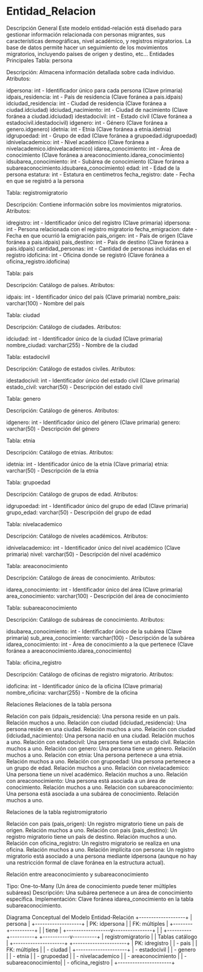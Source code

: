# Entidad_Relacion
Descripción General Este modelo entidad-relación está diseñado para gestionar información relacionada con personas migrantes, sus características demográficas, nivel académico, y registros migratorios. La base de datos permite hacer un seguimiento de los movimientos migratorios, incluyendo países de origen y destino, etc...
Entidades Principales
Tabla: persona

Descripción: Almacena información detallada sobre cada individuo.
Atributos:

idpersona: int - Identificador único para cada persona (Clave primaria)
idpais_residencia: int - País de residencia (Clave foránea a pais.idpais)
idciudad_residencia: int - Ciudad de residencia (Clave foránea a ciudad.idciudad)
idciudad_nacimiento: int - Ciudad de nacimiento (Clave foránea a ciudad.idciudad)
idestadocivil: int - Estado civil (Clave foránea a estadocivil.idestadocivil)
idgenero: int - Género (Clave foránea a genero.idgenero)
idetnia: int - Etnia (Clave foránea a etnia.idetnia)
idgrupoedad: int - Grupo de edad (Clave foránea a grupoedad.idgrupoedad)
idnivelacademico: int - Nivel académico (Clave foránea a nivelacademico.idnivelacademico)
idarea_conocimiento: int - Área de conocimiento (Clave foránea a areaconocimiento.idarea_conocimiento)
idsubarea_conocimiento: int - Subárea de conocimiento (Clave foránea a subareaconocimiento.idsubarea_conocimiento)
edad: int - Edad de la persona
estatura: int - Estatura en centímetros
fecha_registro: date - Fecha en que se registró a la persona



Tabla: registromigratorio

Descripción: Contiene información sobre los movimientos migratorios.
Atributos:

idregistro: int - Identificador único del registro (Clave primaria)
idpersona: int - Persona relacionada con el registro migratorio
fecha_emigracion: date - Fecha en que ocurrió la emigración
pais_origen: int - País de origen (Clave foránea a pais.idpais)
pais_destino: int - País de destino (Clave foránea a pais.idpais)
cantidad_personas: int - Cantidad de personas incluidas en el registro
idoficina: int - Oficina donde se registró (Clave foránea a oficina_registro.idoficina)



Tabla: pais

Descripción: Catálogo de países.
Atributos:

idpais: int - Identificador único del país (Clave primaria)
nombre_pais: varchar(100) - Nombre del país



Tabla: ciudad

Descripción: Catálogo de ciudades.
Atributos:

idciudad: int - Identificador único de la ciudad (Clave primaria)
nombre_ciudad: varchar(255) - Nombre de la ciudad



Tabla: estadocivil

Descripción: Catálogo de estados civiles.
Atributos:

idestadocivil: int - Identificador único del estado civil (Clave primaria)
estado_civil: varchar(50) - Descripción del estado civil



Tabla: genero

Descripción: Catálogo de géneros.
Atributos:

idgenero: int - Identificador único del género (Clave primaria)
genero: varchar(50) - Descripción del género



Tabla: etnia

Descripción: Catálogo de etnias.
Atributos:

idetnia: int - Identificador único de la etnia (Clave primaria)
etnia: varchar(50) - Descripción de la etnia



Tabla: grupoedad

Descripción: Catálogo de grupos de edad.
Atributos:

idgrupoedad: int - Identificador único del grupo de edad (Clave primaria)
grupo_edad: varchar(50) - Descripción del grupo de edad



Tabla: nivelacademico

Descripción: Catálogo de niveles académicos.
Atributos:

idnivelacademico: int - Identificador único del nivel académico (Clave primaria)
nivel: varchar(50) - Descripción del nivel académico



Tabla: areaconocimiento

Descripción: Catálogo de áreas de conocimiento.
Atributos:

idarea_conocimiento: int - Identificador único del área (Clave primaria)
area_conocimiento: varchar(100) - Descripción del área de conocimiento



Tabla: subareaconocimiento

Descripción: Catálogo de subáreas de conocimiento.
Atributos:

idsubarea_conocimiento: int - Identificador único de la subárea (Clave primaria)
sub_area_conocimiento: varchar(100) - Descripción de la subárea
idarea_conocimiento: int - Área de conocimiento a la que pertenece (Clave foránea a areaconocimiento.idarea_conocimiento)



Tabla: oficina_registro

Descripción: Catálogo de oficinas de registro migratorio.
Atributos:

idoficina: int - Identificador único de la oficina (Clave primaria)
nombre_oficina: varchar(255) - Nombre de la oficina



Relaciones
Relaciones de la tabla persona

Relación con pais (idpais_residencia): Una persona reside en un país. Relación muchos a uno.
Relación con ciudad (idciudad_residencia): Una persona reside en una ciudad. Relación muchos a uno.
Relación con ciudad (idciudad_nacimiento): Una persona nació en una ciudad. Relación muchos a uno.
Relación con estadocivil: Una persona tiene un estado civil. Relación muchos a uno.
Relación con genero: Una persona tiene un género. Relación muchos a uno.
Relación con etnia: Una persona pertenece a una etnia. Relación muchos a uno.
Relación con grupoedad: Una persona pertenece a un grupo de edad. Relación muchos a uno.
Relación con nivelacademico: Una persona tiene un nivel académico. Relación muchos a uno.
Relación con areaconocimiento: Una persona está asociada a un área de conocimiento. Relación muchos a uno.
Relación con subareaconocimiento: Una persona está asociada a una subárea de conocimiento. Relación muchos a uno.

Relaciones de la tabla registromigratorio

Relación con pais (pais_origen): Un registro migratorio tiene un país de origen. Relación muchos a uno.
Relación con pais (pais_destino): Un registro migratorio tiene un país de destino. Relación muchos a uno.
Relación con oficina_registro: Un registro migratorio se realiza en una oficina. Relación muchos a uno.
Relación implícita con persona: Un registro migratorio está asociado a una persona mediante idpersona (aunque no hay una restricción formal de clave foránea en la estructura actual).

Relación entre areaconocimiento y subareaconocimiento

Tipo: One-to-Many (Un área de conocimiento puede tener múltiples subáreas)
Descripción: Una subárea pertenece a un área de conocimiento específica.
Implementación: Clave foránea idarea_conocimiento en la tabla subareaconocimiento.

Diagrama Conceptual del Modelo Entidad-Relación
                         +-------------------+
                         |      persona      |
                         +-------------------+
                         | PK: idpersona     |
                         | FK: múltiples     |
                         +--------+----------+
                                  |
                                  | tiene
                                  |
               +------------------v----------------+
               |                                   |
    +----------+----------+            +-----------v----------+
    | registromigratorio  |            |    Tablas catálogo   |
    +---------------------+            +----------------------+
    | PK: idregistro      |            | - pais               |
    | FK: múltiples       |            | - ciudad             |
    +---------------------+            | - estadocivil        |
                                       | - genero             |
                                       | - etnia              |
                                       | - grupoedad          |
                                       | - nivelacademico     |
                                       | - areaconocimiento   |
                                       | - subareaconocimiento|
                                       | - oficina_registro   |
                                       +----------------------+
